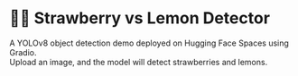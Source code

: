 # 🍓🍋 Strawberry vs Lemon Detector

A YOLOv8 object detection demo deployed on Hugging Face Spaces using Gradio.  
Upload an image, and the model will detect strawberries and lemons.

